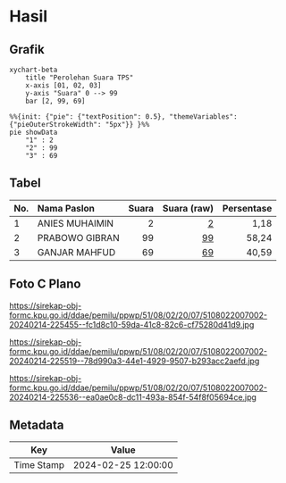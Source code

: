 # Hasil

## Grafik

```mermaid
xychart-beta
    title "Perolehan Suara TPS"
    x-axis [01, 02, 03]
    y-axis "Suara" 0 --> 99
    bar [2, 99, 69]
```

```mermaid
%%{init: {"pie": {"textPosition": 0.5}, "themeVariables": {"pieOuterStrokeWidth": "5px"}} }%%
pie showData
    "1" : 2
    "2" : 99
    "3" : 69
```

## Tabel

| No. | Nama Paslon    | Suara | Suara (raw) | Persentase |
|:--- |:-------------- | -----:| -----------:| ----------:|
| 1   | ANIES MUHAIMIN | 2     | [2][p-1]    | 1,18       |
| 2   | PRABOWO GIBRAN | 99    | [99][p-2]   | 58,24      |
| 3   | GANJAR MAHFUD  | 69    | [69][p-3]   | 40,59      |


[p-1]: https://github.com/gigit-pemilu/pemilu-2024-51-bali/blob/main/pilpres/hitung-suara/sub/51-bali/sub/08-buleleng/sub/02-seririt/sub/2007-munduk-bestala/sub/002-tps/sub/paslon-1.txt
[p-2]: https://github.com/gigit-pemilu/pemilu-2024-51-bali/blob/main/pilpres/hitung-suara/sub/51-bali/sub/08-buleleng/sub/02-seririt/sub/2007-munduk-bestala/sub/002-tps/sub/paslon-2.txt
[p-3]: https://github.com/gigit-pemilu/pemilu-2024-51-bali/blob/main/pilpres/hitung-suara/sub/51-bali/sub/08-buleleng/sub/02-seririt/sub/2007-munduk-bestala/sub/002-tps/sub/paslon-3.txt

## Foto C Plano

https://sirekap-obj-formc.kpu.go.id/ddae/pemilu/ppwp/51/08/02/20/07/5108022007002-20240214-225455--fc1d8c10-59da-41c8-82c6-cf75280d41d9.jpg

https://sirekap-obj-formc.kpu.go.id/ddae/pemilu/ppwp/51/08/02/20/07/5108022007002-20240214-225519--78d990a3-44e1-4929-9507-b293acc2aefd.jpg

https://sirekap-obj-formc.kpu.go.id/ddae/pemilu/ppwp/51/08/02/20/07/5108022007002-20240214-225536--ea0ae0c8-dc11-493a-854f-54f8f05694ce.jpg


## Metadata

| Key        | Value               |
| ---------- | ------------------- |
| Time Stamp | 2024-02-25 12:00:00 |



